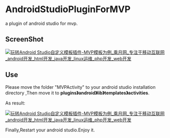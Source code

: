 # AndroidStudioPluginForMVP
a plugin of  android studio for mvp.
## ScreenShot

[![玩转Android Studio自定义模板插件-MVP模板为例_乘月网_专注于移动互联网_android开发_html开发_java开发_linux运维_php开发_web开发](https://github.com/ausboyue/AndroidStudioPluginForMVP/blob/master/screenshot.gif?raw=true "玩转Android Studio自定义模板插件-MVP模板为例_乘月网_专注于移动互联网_android开发_html开发_java开发_linux运维_php开发_web开发")](https://www.icheny.cn/%E7%8E%A9%E8%BD%ACandroid-studio%E8%87%AA%E5%AE%9A%E4%B9%89%E6%A8%A1%E6%9D%BF%E6%8F%92%E4%BB%B6-mvp%E6%A8%A1%E6%9D%BF%E4%B8%BA%E4%BE%8B/)

## Use

Please move the folder "MVPActivity" to your android studio installation directory ,Then move it to **plugins》android》lib》templates》activities**.

As result:

[![玩转Android Studio自定义模板插件-MVP模板为例_乘月网_专注于移动互联网_android开发_html开发_java开发_linux运维_php开发_web开发](https://github.com/ausboyue/AndroidStudioPluginForMVP/blob/master/MVPActivity/path_screen_shot.png?raw=true "玩转Android Studio自定义模板插件-MVP模板为例_乘月网_专注于移动互联网_android开发_html开发_java开发_linux运维_php开发_web开发")](https://www.icheny.cn/%E7%8E%A9%E8%BD%ACandroid-studio%E8%87%AA%E5%AE%9A%E4%B9%89%E6%A8%A1%E6%9D%BF%E6%8F%92%E4%BB%B6-mvp%E6%A8%A1%E6%9D%BF%E4%B8%BA%E4%BE%8B/)

Finally,Restart your android studio.Enjoy it.

